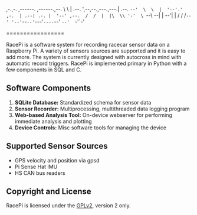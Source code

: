                                                
 ,-.,-. ,------.                  ,------.,--. 
 \  \  \|  .--. ',--,--.,---.,---.|  .--. `--' 
  \  \  |  '--'.' ,-.  | .--| .-. |  '--' ,--. 
  /  /  |  |\  \\ '-'  \ `--\   --|  | --'|  | 
 /  /  /`--' '--'`--`--'`---'`----`--'    `--' 
 `-'`-'                                        

=================

RacePi is a software system for recording racecar sensor data on a Raspberry Pi. A variety of sensors sources are supported and it is easy to add more. The system is currently designed with autocross in mind with automatic record triggers. RacePi is implemented primary in Python with a few components in SQL and C.

Software Components
---------------------
1. **SQLite Database:** Standardized schema for sensor data 
2. **Sensor Recorder:** Multiprocessing, multithreaded data logging program
3. **Web-based Analysis Tool:** On-device webserver for performing immediate analysis and plotting
4. **Device Controls:** Misc software tools for managing the device


Supported Sensor Sources
---------------------
* GPS velocity and position via gpsd
* Pi Sense Hat IMU
* HS CAN bus readers


Copyright and License
---------------------
RacePi is licensed under the [GPLv2](https://www.gnu.org/licenses/old-licenses/gpl-2.0.en.html), version 2 only.

